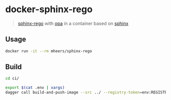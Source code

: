 # docker-sphinx-rego

> [sphinx-rego](https://github.com/zenitysec/sphinx-rego) with [opa](https://github.com/open-policy-agent/opa) in a container based on [sphinx](https://github.com/sphinx-doc/sphinx)

## Usage

```bash
docker run -it --rm mheers/sphinx-rego
```

## Build

```bash
cd ci/

export $(cat .env | xargs)
dagger call build-and-push-image --src ../ --registry-token=env:REGISTRY_ACCESS_TOKEN
```
